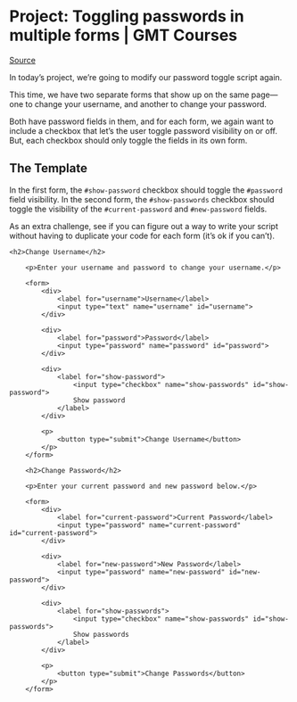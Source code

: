 # Project: Toggling passwords in multiple forms | GMT Courses

[Source](https://courses.gomakethings.com/academy/2020-05/project-toggling-passwords-in-multiple-forms/#play "Permalink to Project: Toggling passwords in multiple forms | GMT Courses")

In today’s project, we’re going to modify our password toggle script again.

This time, we have two separate forms that show up on the same page—one to change your username, and another to change your password.

Both have password fields in them, and for each form, we again want to include a checkbox that let’s the user toggle password visibility on or off. But, each checkbox should only toggle the fields in its own form.

## The Template

In the first form, the `#show-password` checkbox should toggle the `#password` field visibility. In the second form, the `#show-passwords` checkbox should toggle the visibility of the `#current-password` and `#new-password` fields.

As an extra challenge, see if you can figure out a way to write your script without having to duplicate your code for each form (it’s ok if you can’t).

```
<h2>Change Username</h2>

    <p>Enter your username and password to change your username.</p>

    <form>
    	<div>
    		<label for="username">Username</label>
    		<input type="text" name="username" id="username">
    	</div>

    	<div>
    		<label for="password">Password</label>
    		<input type="password" name="password" id="password">
    	</div>

    	<div>
    		<label for="show-password">
    			<input type="checkbox" name="show-passwords" id="show-password">
    			Show password
    		</label>
    	</div>

    	<p>
    		<button type="submit">Change Username</button>
    	</p>
    </form>

    <h2>Change Password</h2>

    <p>Enter your current password and new password below.</p>

    <form>
    	<div>
    		<label for="current-password">Current Password</label>
    		<input type="password" name="current-password" id="current-password">
    	</div>

    	<div>
    		<label for="new-password">New Password</label>
    		<input type="password" name="new-password" id="new-password">
    	</div>

    	<div>
    		<label for="show-passwords">
    			<input type="checkbox" name="show-passwords" id="show-passwords">
    			Show passwords
    		</label>
    	</div>

    	<p>
    		<button type="submit">Change Passwords</button>
    	</p>
    </form>
```
